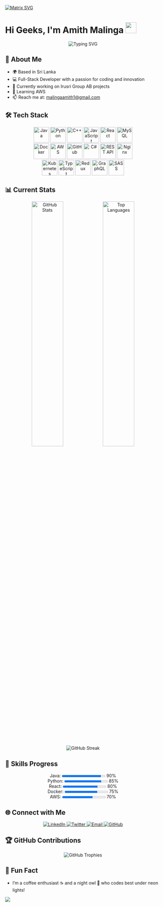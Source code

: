 [![Matrix SVG](https://raw.githubusercontent.com/rodrigograca31/rodrigograca31/master/matrix.svg)](https://www.youtube.com/watch?v=SDkAGkd4NLc)

# Hi Geeks, I'm Amith Malinga <img src="https://media.giphy.com/media/hvRJCLFzcasrR4ia7z/giphy.gif" width="35">

<div align="center">
  <img src="https://readme-typing-svg.herokuapp.com?font=ROBOT&size=25&color=39FF14&background=000000¢er=true&vCenter=true&width=490&lines=%3E+Welcome+to+my+GitHub+profile...!;Full-Stack+Developer;Tech+Enthusiast;Problem+Solver" alt="Typing SVG" />
</div>

## 🚀 About Me
- 🌍 Based in Sri Lanka
- 💻 Full-Stack Developer with a passion for coding and innovation
- 🎯 Currently working on Irusri Group AB projects
- 🌱 Learning AWS
- 📫 Reach me at: malingaamith1@gmail.com

## 🛠️ Tech Stack

<div align="center">
  <img src="https://techstack-generator.vercel.app/java-icon.svg" alt="Java" width="50" height="50" title="Java" />
  <img src="https://techstack-generator.vercel.app/python-icon.svg" alt="Python" width="50" height="50" title="Python" />
  <img src="https://techstack-generator.vercel.app/cpp-icon.svg" alt="C++" width="50" height="50" title="C++" />
  <img src="https://techstack-generator.vercel.app/js-icon.svg" alt="JavaScript" width="50" height="50" title="JavaScript" />
  <img src="https://techstack-generator.vercel.app/react-icon.svg" alt="React" width="50" height="50" title="React" />
  <img src="https://techstack-generator.vercel.app/mysql-icon.svg" alt="MySQL" width="50" height="50" title="MySQL" />
</div>

<div align="center">  
  <img src="https://techstack-generator.vercel.app/docker-icon.svg" alt="Docker" width="50" height="50" title="Docker" />
  <img src="https://techstack-generator.vercel.app/aws-icon.svg" alt="AWS" width="50" height="50" title="AWS" />
  <img src="https://techstack-generator.vercel.app/github-icon.svg" alt="GitHub" width="50" height="50" title="GitHub" />
  <img src="https://techstack-generator.vercel.app/csharp-icon.svg" alt="C#" width="50" height="50" title="C#" />
  <img src="https://techstack-generator.vercel.app/restapi-icon.svg" alt="REST API" width="50" height="50" title="REST API" />
  <img src="https://techstack-generator.vercel.app/nginx-icon.svg" alt="Nginx" width="50" height="50" title="Nginx" />
</div>

<div align="center">
  <img src="https://techstack-generator.vercel.app/kubernetes-icon.svg" alt="Kubernetes" width="50" height="50" title="Kubernetes" />
  <img src="https://techstack-generator.vercel.app/ts-icon.svg" alt="TypeScript" width="50" height="50" title="TypeScript" />
  <img src="https://techstack-generator.vercel.app/redux-icon.svg" alt="Redux" width="50" height="50" title="Redux" />
  <img src="https://techstack-generator.vercel.app/graphql-icon.svg" alt="GraphQL" width="50" height="50" title="GraphQL" />
  <img src="https://techstack-generator.vercel.app/sass-icon.svg" alt="SASS" width="50" height="50" title="SASS" />
</div>

## 📊 Current Stats

<div align="center">
  <img width="45%" src="https://github-readme-stats-ten-gilt.vercel.app/api?username=AmithMalinga&show_icons=true&theme=gotham" alt="GitHub Stats" />
  <img width="45%" src="https://github-readme-stats-ten-gilt.vercel.app/api/top-langs/?username=AmithMalinga&theme=gotham&layout=compact" alt="Top Languages" />
</div>

<div align="center">
  <img src="https://github-readme-streak-stats.herokuapp.com/?user=AmithMalinga&theme=gotham" alt="GitHub Streak" />
</div>

## 🌟 Skills Progress

<div align="center">
  Java: <progress value="90" max="100"></progress> 90%<br>
  Python: <progress value="85" max="100"></progress> 85%<br>
  React: <progress value="80" max="100"></progress> 80%<br>
  Docker: <progress value="75" max="100"></progress> 75%<br>
  AWS: <progress value="70" max="100"></progress> 70%
</div>

## 🌐 Connect with Me

<div align="center">
  <a href="https://linkedin.com/in/[your-linkedin]" target="_blank">
    <img src="https://img.shields.io/badge/LinkedIn-0077B5?style=for-the-badge&logo=linkedin&logoColor=white" alt="LinkedIn" />
  </a>
  <a href="https://twitter.com/[your-twitter]" target="_blank">
    <img src="https://img.shields.io/badge/Twitter-1DA1F2?style=for-the-badge&logo=twitter&logoColor=white" alt="Twitter" />
  </a>
  <a href="mailto:[your-email]" target="_blank">
    <img src="https://img.shields.io/badge/Email-D14836?style=for-the-badge&logo=gmail&logoColor=white" alt="Email" />
  </a>
  <a href="https://github.com/AmithMalinga" target="_blank">
    <img src="https://img.shields.io/badge/GitHub-181717?style=for-the-badge&logo=github&logoColor=white" alt="GitHub" />
  </a>
</div>

## 🏆 GitHub Contributions

<div align="center">
  <img src="https://github-profile-trophy.vercel.app/?username=AmithMalinga&theme=onedark&margin-w=15" alt="GitHub Trophies" />
</div>

## 🎨 Fun Fact
- I’m a coffee enthusiast ☕ and a night owl 🌙 who codes best under neon lights!

<img src="https://user-images.githubusercontent.com/73097560/115834477-dbab4500-a447-11eb-908a-139a6edaec5c.gif">
